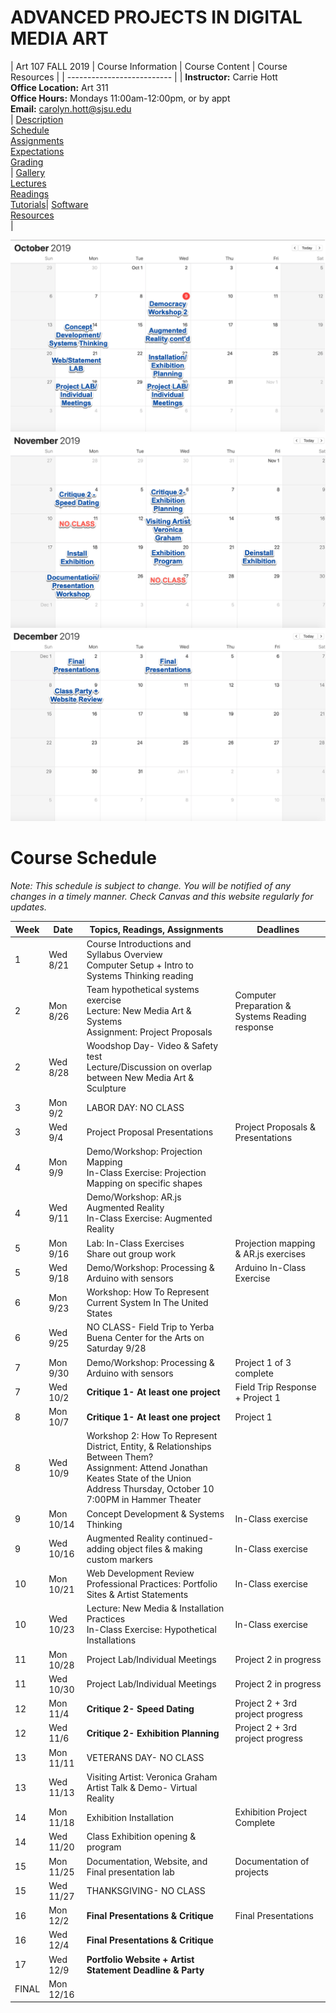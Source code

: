 # **ADVANCED PROJECTS IN DIGITAL MEDIA ART**

|  Art 107 FALL 2019  | Course Information  | Course Content | Course Resources |
| -------------------------- |
| **Instructor:** Carrie Hott <br> **Office Location:** Art 311 <br> **Office Hours:** Mondays 11:00am-12:00pm, or by appt <br> **Email:** carolyn.hott@sjsu.edu <br> | [Description](https://carriehott.github.io/sjsu-art107/#course-description) <br>  [Schedule](https://carriehott.github.io/sjsu-art107/schedule) <br> [Assignments](https://carriehott.github.io/sjsu-art107/assignments)<br>  [Expectations](https://carriehott.github.io/sjsu-art107/#course-expectations) <br>[Grading](https://carriehott.github.io/sjsu-art107/grading)<br>| [Gallery](https://carriehott.github.io/sjsu-art107/critiques)<br> [Lectures](https://carriehott.github.io/sjsu-art107/lectures)<br> [Readings](https://carriehott.github.io/sjsu-art107/readings) <br> [Tutorials](https://carriehott.github.io/sjsu-art107/tutorials)| [Software](https://carriehott.github.io/sjsu-art107/programs) <br> [Resources](https://carriehott.github.io/sjsu-art107/resources) <br>|


![october](october.png) 
![november](november.png) 
![december](december.png) 

# Course Schedule
_Note: This schedule is subject to change. You will be notified of any changes in a timely manner. Check Canvas and this website regularly for updates._

**Week** | **Date** | **Topics, Readings, Assignments** | **Deadlines**
------------ | ------------ | ------------- | -------------
1 | Wed 8/21 | Course Introductions and Syllabus Overview <br> Computer Setup + Intro to Systems Thinking reading |
2 | Mon 8/26 | Team hypothetical systems exercise<br>Lecture: New Media Art & Systems<br>Assignment: Project Proposals | Computer Preparation & Systems Reading response
2 | Wed 8/28 | Woodshop Day- Video & Safety test <br> Lecture/Discussion on overlap between New Media Art & Sculpture<br> |
3 | Mon 9/2 | LABOR DAY: NO CLASS | 
3 | Wed 9/4 | Project Proposal Presentations | Project Proposals & Presentations
4 | Mon 9/9| Demo/Workshop: Projection Mapping<br>In-Class Exercise: Projection Mapping on specific shapes | 
4 | Wed 9/11 | Demo/Workshop: AR.js Augmented Reality<br>In-Class Exercise: Augmented Reality |
5 | Mon 9/16 | Lab: In-Class Exercises <br> Share out group work| Projection mapping & AR.js exercises
5 | Wed 9/18 | Demo/Workshop: Processing & Arduino with sensors| Arduino In-Class Exercise |
6 | Mon 9/23 | Workshop: How To Represent Current System In The United States <br> | 
6 | Wed 9/25 | NO CLASS- Field Trip to Yerba Buena Center for the Arts on Saturday 9/28 | 
7 | Mon 9/30 | Demo/Workshop: Processing & Arduino with sensors | Project 1 of 3 complete
7 | Wed 10/2 | **Critique 1- At least one project**  | Field Trip Response + Project 1
8 | Mon 10/7 | **Critique 1- At least one project** | Project 1
8 | Wed 10/9 | Workshop 2: How To Represent District, Entity, & Relationships Between Them? <br> Assignment: Attend Jonathan Keates State of the Union Address Thursday, October 10 7:00PM in Hammer Theater|
9 | Mon 10/14 | Concept Development & Systems Thinking | In-Class exercise
9 | Wed 10/16 | Augmented Reality continued- adding object files & making custom markers | In-Class exercise
10 | Mon 10/21 | Web Development Review<br>Professional Practices: Portfolio Sites & Artist Statements | In-Class exercise
10 | Wed 10/23 | Lecture: New Media & Installation Practices <br> In-Class Exercise: Hypothetical Installations | In-Class exercise
11 | Mon 10/28 | Project Lab/Individual Meetings | Project 2 in progress
11 | Wed 10/30 | Project Lab/Individual Meetings | Project 2 in progress
12 | Mon 11/4 | **Critique 2- Speed Dating** | Project 2 + 3rd project progress
12 | Wed 11/6 | **Critique 2- Exhibition Planning** | Project 2 + 3rd project progress
13 | Mon 11/11 | VETERANS DAY- NO CLASS | 
13 | Wed 11/13 | Visiting Artist: Veronica Graham<br> Artist Talk & Demo- Virtual Reality | 
14 | Mon 11/18 | Exhibition Installation <br>| Exhibition Project Complete
14 | Wed 11/20 | Class Exhibition opening & program | 
15 | Mon 11/25 | Documentation, Website, and Final presentation lab | Documentation of projects
15 | Wed 11/27 | THANKSGIVING- NO CLASS | 
16 | Mon 12/2 | **Final Presentations & Critique** | Final Presentations
16 | Wed 12/4 | **Final Presentations & Critique** | 
17 | Wed 12/9 | **Portfolio Website + Artist Statement Deadline & Party** | 
FINAL | Mon 12/16 |

